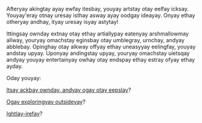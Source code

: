 Afteryay akingtay ayay ewfay itesbay, youyay artstay otay eelfay icksay. Youyay'eray otnay uresay isthay asway ayay oodgay ideayay. Onyay ethay otheryay andhay, ityay uresay isyay astytay!

Ittingsay ownday extnay otay ethay artiallypay eatenyay arshmallowmay allway, youryay omachstay eginsbay otay umblegray, urnchay, andyay abblebay. Opinghay otay alkway offyay ethay uneasyyay eelingfay, youyay andstay upyay. Uponyay andingstay upyay, youryay omachstay uietsqay andyay youyay entertainyay owhay otay endspay ethay estray ofyay ethay ayday.

Oday youyay:

[Itsay ackbay ownday, andyay ogay otay eepslay](../eepslay/oremay-eepslay/oremay-eepslay.mday)?

[Ogay exploringyay outsideyay](../exploreyay-outsideyay/exploreyay-outsideyay.mday)?

[Ightlay-irefay](../ightlay-irefay/irefay.mday)?
